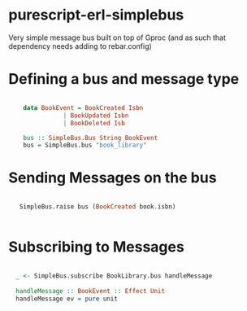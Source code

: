 # purescript-erl-simplebus

Very simple message bus built on top of Gproc (and as such that dependency needs adding to rebar.config)

# Defining a bus and message type

```purescript

    data BookEvent = BookCreated Isbn
               | BookUpdated Isbn
               | BookDeleted Isb

    bus :: SimpleBus.Bus String BookEvent
    bus = SimpleBus.bus "book_library"

```    
    

# Sending Messages on the bus

```purescript

   SimpleBus.raise bus (BookCreated book.isbn)
   
```
# Subscribing to Messages


```purescript

  _ <- SimpleBus.subscribe BookLibrary.bus handleMessage
  
  handleMessage :: BookEvent :: Effect Unit
  handleMessage ev = pure unit
  
```
